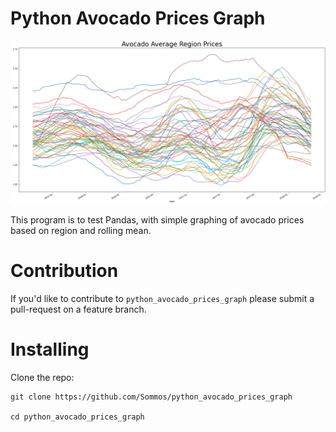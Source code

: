# Python Avocado Prices Graph

<p align="center">
    <img src="image0.png" width="1030"/>
</p>

This program is to test Pandas, with simple graphing of avocado prices based on region and rolling mean.

# Contribution 

If you'd like to contribute to `python_avocado_prices_graph` please submit a pull-request on a feature branch.

# Installing

Clone the repo:

    git clone https://github.com/Sommos/python_avocado_prices_graph

    cd python_avocado_prices_graph
